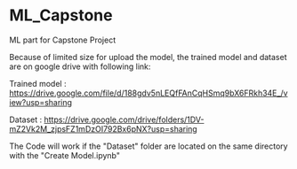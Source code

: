 # ML_Capstone
ML part for Capstone Project

Because of limited size for upload the model, the trained model and dataset are on google drive with following link:

Trained model : https://drive.google.com/file/d/188gdv5nLEQfFAnCqHSmq9bX6FRkh34E_/view?usp=sharing

Dataset : https://drive.google.com/drive/folders/1DV-mZ2Vk2M_zjpsFZ1mDzOI792Bx6pNX?usp=sharing

The Code will work if the "Dataset" folder are located on the same directory with the "Create Model.ipynb"
